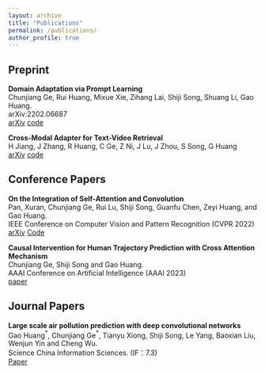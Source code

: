 ```yaml
---
layout: archive
title: "Publications"
permalink: /publications/
author_profile: true
---
```


<!-- {% if author.googlescholar %}
  You can also find my articles on <u><a href="{{author.googlescholar}}">my Google Scholar profile</a>.</u>
{% endif %}

{% include base_path %}

{% for post in site.publications reversed %}
  {% include archive-single.html %}
{% endfor %} -->


## Preprint

**Domain Adaptation via Prompt Learning**\
Chunjiang Ge, Rui Huang, Mixue Xie, Zihang Lai, Shiji Song, Shuang Li, Gao Huang.  \
arXiv:2202.06687 \
[arXiv](https://arxiv.org/abs/2202.06687) [code](https://github.com/LeapLabTHU/DAPrompt)

**Cross-Modal Adapter for Text-Video Retrieval**\
H Jiang, J Zhang, R Huang, C Ge, Z Ni, J Lu, J Zhou, S Song, G Huang \
[arXiv](https://arXiv.org/abs/2211.09623) [code](https://github.com/LeapLabTHU/Cross-Modal-Adapter)

## Conference Papers

**On the Integration of Self-Attention and Convolution**\
Pan, Xuran, Chunjiang Ge, Rui Lu, Shiji Song, Guanfu Chen, Zeyi Huang, and Gao Huang.  \
IEEE Conference on Computer Vision and Pattern Recognition (CVPR 2022)\
[arXiv](https://arxiv.org/abs/2111.14556) [Code](https://github.com/leaplabthu/acmix)

**Causal Intervention for Human Trajectory Prediction with Cross Attention Mechanism**\
Chunjiang Ge, Shiji Song and Gao Huang.  \
AAAI Conference on Artificial Intelligence (AAAI 2023)\
[paper](https://ojs.aaai.org/index.php/AAAI/article/view/25142)

## Journal Papers

**Large scale air pollution prediction with deep convolutional networks**\
Gao Huang$^\ast$, Chunjiang Ge$^\ast$, Tianyu Xiong, Shiji Song, Le Yang, Baoxian Liu, Wenjun Yin and Cheng Wu.  \
Science China Information Sciences. (IF：7.3) \
[Paper](https://link.springer.com/article/10.1007/s11432-020-2951-1)